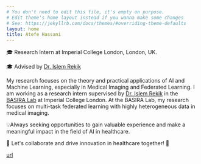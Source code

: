 ```yaml
---
# You don't need to edit this file, it's empty on purpose.
# Edit theme's home layout instead if you wanna make some changes
# See: https://jekyllrb.com/docs/themes/#overriding-theme-defaults
layout: home
title: Atefe Hassani
---
```

🎓 Research Intern at Imperial College London, London, UK.

🎓 Advised by <a href="[https://scholar.google.com/citations?hl=en&user=tb6CVoAAAAAJ&view_op=list_works&sortby=pubdate)">Dr. Islem Rekik</a>

<!-- I was a visiting researcher in the Bio-Imaging lab at Antwerp University, from 2021 to 2022, where my research was focused on signal processing using electrophysiological recordings in the hippocampus with and without stimulation of cholinergic neurons in the medial septum in rats with the aim of providing valuable information for the development of new therapeutic strategies in Alzheimer’s Disease (AD). -->
My research focuses on the theory and practical applications of AI and Machine Learning, especially in Medical Imaging and Federated Learning. I am working as a research intern supervised by 
 <a href="[https://scholar.google.com/citations?hl=en&user=tb6CVoAAAAAJ&view_op=list_works&sortby=pubdate)">Dr. Islem Rekik</a> in the <a href="[https://basira-lab.com/">BASIRA Lab</a> at Imperial College London. At the BASIRA Lab, my research focuses on multi-task federated learning with highly heterogeneous data in medical imaging.

💡Always seeking opportunities to gain valuable experience and make a meaningful impact in the field of AI in healthcare.

🌟 Let's collaborate and drive innovation in healthcare together! 🌟


<a href="#" target="_blank">url</a>